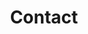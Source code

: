 ---
title: "Contact"
description : "Contact us details"

office:
  title : "Contact us!"
  mobile : "+1 909 4501 408 (USA), +264 81 814 9761 (NAM)"
  email : "info@onthegrownamibia.com"
  email2 : "btobias@onthegrownamibia.com"
  email3 : "tmahua@onthegrownamibia.com"
  location : "Windhoek, Namibia"
  content : "We welcome collaborations, feedback and support. If you would like to get involved in the work to inspire innovation in Namibia and beyond,  connect with us!"
    
draft: false
---